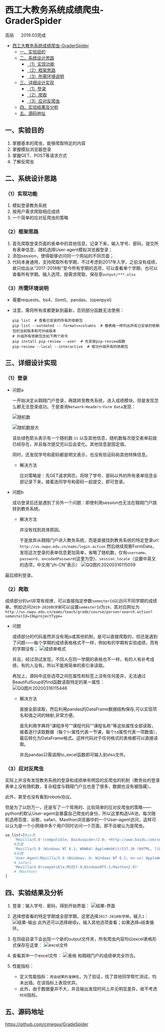 # 西工大教务系统成绩爬虫-GraderSpider


高丽&nbsp;&nbsp;&nbsp;&nbsp;&nbsp;&nbsp;2019.03完成
<!-- TOC -->

- [西工大教务系统成绩爬虫-GraderSpider](#西工大教务系统成绩爬虫-graderspider)
    - [一、实验目的](#一实验目的)
    - [二、系统设计思路](#二系统设计思路)
        - [（1）实现功能](#1实现功能)
        - [（2）框架思路](#2框架思路)
        - [（3）所需环境说明](#3所需环境说明)
    - [三、详细设计实现](#三详细设计实现)
        - [（1）登录](#1登录)
        - [（2）爬取](#2爬取)
        - [（3）应对反爬虫](#3应对反爬虫)
    - [四、实验结果及分析](#四实验结果及分析)
    - [五、源码地址](#五源码地址)

<!-- /TOC -->
## 一、实验目的
1. 掌握基本的爬虫，能够爬取特定的内容
2. 掌握模拟浏览器登录
3. 掌握GET、POST等请求方式
4. 了解反爬虫

## 二、系统设计思路
### （1）实现功能
1. 模拟登录教务系统      
2. 按用户需求爬取相应成绩
3. 一个简单的应对反爬虫的策略
   
### （2）框架思路
1. 首先爬取登录页面的表单中的其他信息，记录下来，输入学号、密码，提交所有表单信息，随机选择User-agent模拟浏览器登录；
2. 添加session，使得能够访问同一个网站的不同页面；
3. 代码本身通用，支持爬取所有学期，不过考虑到2017年入学，之前没有成绩，故只给出从“2017-2018秋”至今所有学期的选项，可以查看单个学期，也可以查看所有学期。输入选项，按需求爬取，保存至`output/***.xlsx`

### （3）所需环境说明
- 需要requests、bs4、(lxml)、pandas、(openpyxl)

- 注意，需将所有库都更新到最新，否则部分函数无法使用：
    ``` 
    pip list  # 查看已安装的所有的依赖包
    pip list --outdated -- format==columns  # 像表格一样列出所有已安装的依赖包的当前版本和可升级版本
    # 升级所有依赖包含如下两个命令
    pip install pip-review --user  # 先安装pip-review函数
    pip-review --local --interactive  # 成功升级所有的依赖包
    ```





## 三、详细设计实现
### （1）登录

- 问题a
  
    一开始决定从翱翔门户登录，再跳转至教务系统，进入成绩模块，但是发现怎么都无法登录成功。于是查询`Network`-`Headers`-`Form Data`发现：

    ![随机数](http://img.elfship.cn/img/QQ图片20200315002639.png)
    
    ![随机数放大](http://img.elfship.cn/img/QQ图片20200316114311.png)

    该处绿色箭头表示有一个随机数 `1t` 以及其他信息，随机数每次提交表单前就已经存在，并且每次提交完以后会变化。其他信息是固定值。

    同时，还发现学号和密码都是明文表示，也没有验证码和其他特殊信息。
    - 解决方法 
    
        应对策略是：先GET请求网页，将除了学号、密码以外的所有表单信息全部记录下来，接着连同学号和密码一起提交，即可登录。

- 问题b
        
    成功登录后还是遇到了另外一个问题：即使利用session也无法在翱翔门户跳转到教务系统。
        

    - 解决方法
  
        并没有找到具体原因。

        于是放弃从翱翔门户进入教务系统，而是直接找到教务系统的特定登录url: `http://us.nwpu.edu.cn/eams/login.action` 然后继续观察FormData，发现这次登录的表单信息更加简单，省略了随机数，仅有`username`、`password`、`encodedPassword`(这里为空)、`session_locale`（设置中英文的选项，中文用“zh-CN”表示）
        ![QQ图片20200316115059](http://img.elfship.cn/img/QQ图片20200316115059.png)
    
最后顺利登录。


    
### （2）爬取
成绩部分的url非常有规律，可以直接指定参数`semesterId`以访问不同学期的成绩单。例如访问`2019-2020秋学期`可以设置`semesterId`为`19`，其对应网址为`http://us.nwpu.edu.cn/eams/teach/grade/course/person!search.action?semesterId=19&projectType=`

- 问题  
  
    成绩部分的代码虽然并没有用js或其他机制，是可以直接爬取的，但还是遇到了问题——每个学期的成绩表格格式不一样，例如有的学期有实验成绩，而有的学期没有；
    ![成绩单格式](http://img.elfship.cn/img/QQ图片20200315004729.png)
    
    并且，经过测试发现，不同人在同一学期的表格也不一样，有的人有补考成绩，有的人没有。所以不能用简单的索引来读取。
    
    
    再加上，源码中这些选项之间在属性和标签上没有任何差异，无法通过BeautifulSoup的find函数读取特定的某一属性：
    ![QQ图片20200316115446](http://img.elfship.cn/img/QQ图片20200316115446.png)
    
    - 解决方法
    
        直接全部读取，然后利用pandas的DataFrame数据结构保存,可以实现项名和值之间的映射,非常方便。
        
        首先利用字典将“课程序号”“课程代码”“课程名称”等这些属性全部读取，接着逐行读取数据（每个`tr`属性代表一节课，每个`td`属性代表一项数值），最后转化为DataFrame格式。这样代码对于任何格式的表格都可以直接读取。

        并且pandas只需调用to_excel函数即可输入到xlsx文件。


### （3）应对反爬虫
实际上并没有发现教务系统的登录和成绩单有明显的反爬虫的机制（教务处的登录表单上没有随机数，复杂程度与翱翔门户比也差了很多，数据也没有被隐藏）。

此外，甚至也没有看到robots协议。

但是为了以防万一，还是写了一个常用的、比较简单的应对反爬虫的策略——python的默认User-agent会暴露自己爬虫的身份，所以这里构造UA池，每次随机选用百度、谷歌、safari、Maxthon浏览器中的一个User-agent访问，这样可以认为是一个小网络中多个用户同时访问一个页面，即不会被认为是爬虫。
``` python 
ua_list=[#ua池
    'Mozilla/5.0 (compatible; Baiduspider/2.0; +http://www.baidu.com/search/spider.html)',
    #百度
    'Mozilla/5.0 (Windows NT 6.1; WOW64) AppleWebKit/537.36 (KHTML, like Gecko) Chrome/50.0.2661.94 Safari/537.36',
    #谷歌 
    'User-Agent:Mozilla/5.0 (Windows; U; Windows NT 6.1; en-us) AppleWebKit/534.50 (KHTML, like Gecko) Version/5.1 Safari/534.50', 
    # Safari  
    'Mozilla/4.0(compatible;MSIE7.0;WindowsNT5.1;Maxthon2.0)'
    #（Maxthon）
]
```
## 四、实验结果及分析

1. 登录：输入学号、密码，得到开始界面：
![结果-界面](http://img.elfship.cn/img/QQ图片20200315010419.png)
1. 选择想查看的特定学期或全部学期，这里选择`2017-2018秋学期`，输入`1`：
![结果-输出](http://img.elfship.cn/img/QQ图片20200315010739.png)
此外还可以选择继续`y`，输入其他选项查看；如果选择`n`结束循环。   
1. 在同级目录下会出现一个新的output文件夹，所有爬虫内容均以excel表格形式保存在这里：
![excel文件](http://img.elfship.cn/img/QQ图片20200315010958.png)
4. 查看其中一个excel文件：
![表格](http://img.elfship.cn/img/QQ图片20200315015157.png)
    和翱翔门户的成绩单完全符合。

5. 性能指标：
   - 定义性能指标：`爬虫结果的准确性`，为了验证，找了其他同学帮忙测试，均未出错。在该指标上表现优异。
   - 此外，由于数据量并不大，并且输出发现时间上并无明显差异，故不考虑`时间`指标。

## 五、源码地址
https://github.com/cimeguy/GradeSpider

